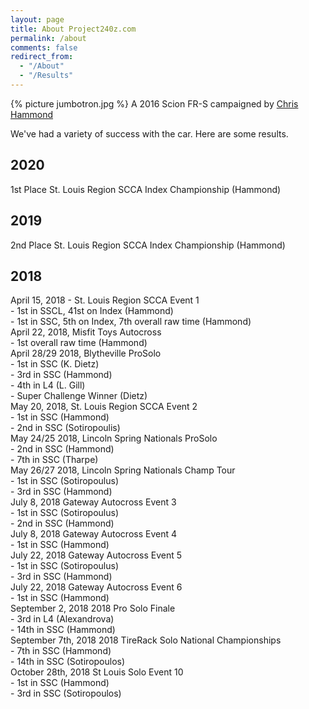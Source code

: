 ```yaml
---
layout: page
title: About Project240z.com
permalink: /about
comments: false
redirect_from: 
  - "/About"
  - "/Results"
---
```


{% picture jumbotron.jpg %}
A 2016 Scion FR-S campaigned by [Chris Hammond](https://www.chrishammond.com)

We've had a variety of success with the car. Here are some results.

## 2020
1st Place St. Louis Region SCCA Index Championship (Hammond)


## 2019
2nd Place St. Louis Region SCCA Index Championship (Hammond)

## 2018

April 15, 2018 - St. Louis Region SCCA Event 1  
    - 1st in SSCL, 41st on Index (Hammond)  
    - 1st in SSC, 5th on Index, 7th overall raw time (Hammond)  
April 22, 2018, Misfit Toys Autocross  
    - 1st overall raw time (Hammond)  
April 28/29 2018, Blytheville ProSolo  
    - 1st in SSC (K. Dietz)  
    - 3rd in SSC (Hammond)  
    - 4th in L4 (L. Gill)  
    - Super Challenge Winner (Dietz)  
May 20, 2018, St. Louis Region SCCA Event 2  
    - 1st in SSC (Hammond)  
    - 2nd in SSC (Sotiropoulis)  
May 24/25 2018, Lincoln Spring Nationals ProSolo  
    - 2nd in SSC (Hammond)  
    - 7th in SSC (Tharpe)  
May 26/27 2018, Lincoln Spring Nationals Champ Tour  
    - 1st in SSC (Sotiropoulus)  
    - 3rd in SSC (Hammond)  
July 8, 2018 Gateway Autocross Event 3  
    - 1st in SSC (Sotiropoulus)  
    - 2nd in SSC (Hammond)  
July 8, 2018 Gateway Autocross Event 4  
    - 1st in SSC (Hammond)  
July 22, 2018 Gateway Autocross Event 5  
    - 1st in SSC (Sotiropoulus)  
    - 3rd in SSC (Hammond)  
July 22, 2018 Gateway Autocross Event 6  
    - 1st in SSC (Hammond)  
September 2, 2018 2018 Pro Solo Finale  
    - 3rd in L4 (Alexandrova)  
    - 14th in SSC (Hammond)  
September  7th, 2018 2018 TireRack Solo National Championships  
    - 7th in SSC (Hammond)  
    - 14th in SSC (Sotiropoulos)  
October 28th, 2018 St Louis Solo Event 10  
    - 1st in SSC (Hammond)  
    - 3rd in SSC (Sotiropoulos)  
 
